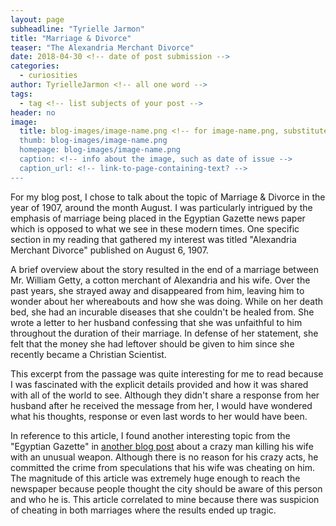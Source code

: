 ```yaml
---
layout: page
subheadline: "Tyrielle Jarmon"
title: "Marriage & Divorce"
teaser: "The Alexandria Merchant Divorce"
date: 2018-04-30 <!-- date of post submission -->
categories:
  - curiosities
author: TyrielleJarmon <!-- all one word -->
tags:
  - tag <!-- list subjects of your post -->
header: no
image:
  title: blog-images/image-name.png <!-- for image-name.png, substitute name you've given your image file -->
  thumb: blog-images/image-name.png
  homepage: blog-images/image-name.png
  caption: <!-- info about the image, such as date of issue -->
  caption_url: <!-- link-to-page-containing-text? -->
---
```

For my blog post, I chose to talk about the topic of Marriage & Divorce in the year of 1907, around the month August. I was particularly intrigued by the emphasis of marriage being placed in the Egyptian Gazette news paper which is opposed to what we see in these modern times. One specific section in my reading that gathered my interest was titled "Alexandria Merchant Divorce" published on August 6, 1907.

A brief overview about the story resulted in the end of a marriage between Mr. William Getty, a cotton merchant of Alexandria and his wife. Over the past years, she strayed away and disappeared from him, leaving him to wonder about her whereabouts and how she was doing. While on her death bed, she had an incurable diseases that she couldn't be healed from. She wrote a letter to her husband confessing that she was unfaithful to him throughout the duration of their marriage. In defense of her statement, she felt that the money she had leftover should be given to him since she recently became a Christian Scientist.

This excerpt from the passage was quite interesting for me to read because I was fascinated with the explicit details provided and how it was shared with all of the world to see. Although they didn't share a response from her husband after he received the message from her, I would have wondered what his thoughts, response or even last words to her would have been.

In reference to this article, I found another interesting topic from the "Egyptian Gazette" in [another blog post](https://dig-eg-gaz.github.io/curiosities/cooper-wife-murder/) about a crazy man killing his wife with an unusual weapon. Although there is no reason for his crazy acts, he committed the crime from speculations that his wife was cheating on him. The magnitude of this article was extremely huge enough to reach the newspaper because people thought the city should be aware of this person and who he is. This article correlated to mine because there was suspicion of cheating in both marriages where the results ended up tragic.
